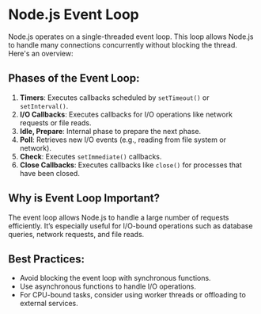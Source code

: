 # Node.js Event Loop

Node.js operates on a single-threaded event loop. This loop allows Node.js to handle many connections concurrently without blocking the thread. Here's an overview:

## Phases of the Event Loop:
1. **Timers**: Executes callbacks scheduled by `setTimeout()` or `setInterval()`.
2. **I/O Callbacks**: Executes callbacks for I/O operations like network requests or file reads.
3. **Idle, Prepare**: Internal phase to prepare the next phase.
4. **Poll**: Retrieves new I/O events (e.g., reading from file system or network).
5. **Check**: Executes `setImmediate()` callbacks.
6. **Close Callbacks**: Executes callbacks like `close()` for processes that have been closed.

## Why is Event Loop Important?
The event loop allows Node.js to handle a large number of requests efficiently. It’s especially useful for I/O-bound operations such as database queries, network requests, and file reads.

## Best Practices:
- Avoid blocking the event loop with synchronous functions.
- Use asynchronous functions to handle I/O operations.
- For CPU-bound tasks, consider using worker threads or offloading to external services.
